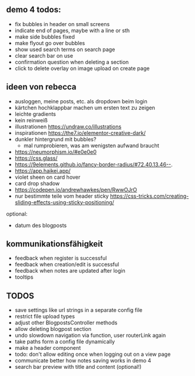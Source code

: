 ## demo 4 todos:
- fix bubbles in header on small screens
- indicate end of pages, maybe with a line or sth
- make side bubbles fixed
- make flyout go over bubbles
- show used search terms on search page
- clear search bar on use
- confirmation question when deleting a section
- click to delete overlay on image upload on create page

## ideen von rebecca
- ausloggen, meine posts, etc. als dropdown beim login
- kärtchen hochklappbar machen um ersten text zu zeigen
- leichte gradients
- kein reinweiß
- illustrationen https://undraw.co/illustrations
- inspirationen https://the7.io/elementor-creative-dark/
- dunkler hintergrund mit bubbles?
    - mal rumprobieren, was am wenigsten aufwand braucht
- https://neumorphism.io/#e0e0e0
- https://css.glass/
- https://9elements.github.io/fancy-border-radius/#72.40.13.46--.
- https://app.haikei.app/
- violet sheen on card hover
- card drop shadow
- https://codepen.io/andrewhawkes/pen/RwwOJrO
- nur bestimmte teile vom header sticky
https://css-tricks.com/creating-sliding-effects-using-sticky-positioning/

optional:
- datum des blogposts

## kommunikationsfähigkeit
- feedback when register is successful
- feedback when creation/edit is successful
- feedback when notes are updated after login
- tooltips

## TODOS
- save settings like url strings in a separate config file
- restrict file upload types
- adjust other BlogpostsController methods
- allow deleting blogpost section
- undo slowdown navigation via function, user routerLink again
- take paths form a config file dynamically
- make a header component
- todo: don't allow editing once when logging out on a view page
- communicate better how notes saving works in demo 4
- search bar preview with title and content (optional!)